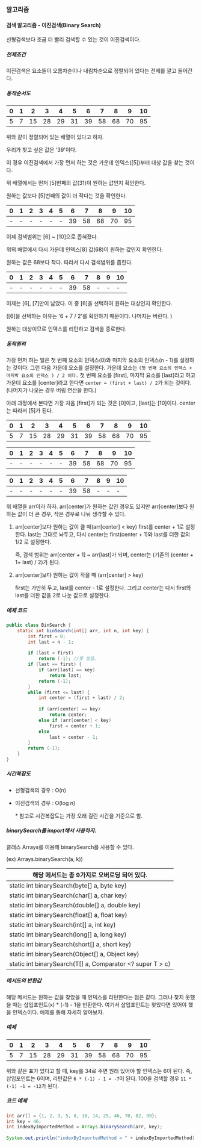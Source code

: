 ### 알고리즘

#### 검색 알고리즘 - 이진검색(Binary Search)

선형검색보다 조금 더 빨리 검색할 수 있는 것이 이진검색이다.



##### 전제조건

 

이진검색은 요소들이 오름차순이나 내림차순으로 정렬되어 있다는 전제를 깔고 들어간다.

 

##### 동작순서도

 

| 0    | 1    | 2    | 3    | 4    | 5    | 6    | 7    | 8    | 9    | 10   |
| ---- | ---- | ---- | ---- | ---- | ---- | ---- | ---- | ---- | ---- | ---- |
| 5    | 7    | 15   | 28   | 29   | 31   | 39   | 58   | 68   | 70   | 95   |

 

위와 같이 정렬되어 있는 배열이 있다고 하자. 

우리가 찾고 싶은 값은 '39'이다. 

이 경우 이진검색에서 가장 먼저 하는 것은 가운데 인덱스([5])부터 대상 값을 찾는 것이다. 

위 배열에서는 먼저 [5]번째의 값(31)이 원하는 값인지 확인한다. 

원하는 값보다 [5]번째의 값이 더 작다는 것을 확인한다. 

 

| 0    | 1    | 2    | 3    | 4    | 5    | 6    | 7    | 8    | 9    | 10   |
| ---- | ---- | ---- | ---- | ---- | ---- | ---- | ---- | ---- | ---- | ---- |
| -    | -    | -    | -    | -    | -    | 39   | 58   | 68   | 70   | 95   |

 

이제 검색범위는 [6] ~ [10]으로 좁혀졌다. 

위의 배열에서 다시 가운데 인덱스[8] 값(68)이 원하는 값인지 확인한다. 

원하는 값은 68보다 작다. 따라서 다시 검색범위를 좁힌다. 

 

| 0    | 1    | 2    | 3    | 4    | 5    | 6    | 7    | 8    | 9    | 10   |
| ---- | ---- | ---- | ---- | ---- | ---- | ---- | ---- | ---- | ---- | ---- |
| -    | -    | -    | -    | -    | -    | 39   | 58   | -    | -    | -    |

 

이제는 [6], [7]만이 남았다. 이 중 [6]을 선택하여 원하는 대상인지 확인한다. 

([6]을 선택하는 이유는 '6 + 7 / 2'를 확인하기 때문이다. 나머지는 버린다. ) 

원하는 대상이므로 인덱스를 리턴하고 검색을 종료한다. 

 

##### 동작원리

 

가장 먼저 하는 일은 첫 번째 요소의 인덱스(0)와 마지막 요소의 인덱스(n - 1)를 설정하는 것이다. 그런 다음 가운데 요소를 설정한다. 가운데 요소는 `(첫 번째 요소의 인덱스 + 마지막 요소의 인덱스 ) / 2 이다.` 첫 번째 요소를 [first], 마지막 요소를 [last]라고 하고 가운데 요소를 [center]라고 한다면 `center = (first + last) / 2`가 되는 것이다.(나머지가 나오는 경우 버림 연산을 한다.) 

아래 과정에서 본다면 가장 처음 [first]가 되는 것은 [0]이고, [last]는 [10]이다. center는 따라서 [5]가 된다.  

  

| 0    | 1    | 2    | 3    | 4    | 5    | 6    | 7    | 8    | 9    | 10   |
| ---- | ---- | ---- | ---- | ---- | ---- | ---- | ---- | ---- | ---- | ---- |
| 5    | 7    | 15   | 28   | 29   | 31   | 39   | 58   | 68   | 70   | 95   |

| 0    | 1    | 2    | 3    | 4    | 5    | 6    | 7    | 8    | 9    | 10   |
| ---- | ---- | ---- | ---- | ---- | ---- | ---- | ---- | ---- | ---- | ---- |
| -    | -    | -    | -    | -    | -    | 39   | 58   | 68   | 70   | 95   |

| 0    | 1    | 2    | 3    | 4    | 5    | 6    | 7    | 8    | 9    | 10   |
| ---- | ---- | ---- | ---- | ---- | ---- | ---- | ---- | ---- | ---- | ---- |
| -    | -    | -    | -    | -    | -    | 39   | 58   | -    | -    | -    |

 

위 배열을 arr이라 하자. arr[center]가 원하는 값인 경우도 있지만 arr[center]보다 원하는 값이 더 큰 경우, 작은 경우로 나눠 생각할 수 있다. 

 

1. arr[center]보다 원하는 값이 클 때(arr[center] < key)
   first를 center + 1로 설정한다. last는 그대로 놔두고, 다시 center는 first(center + 1)와 last를 더한 값의  1/2 로 설정한다. 

   즉, 검색 범위는 arr[center + 1] ~ arr[last]가 되며, center는 (기존의 (center + 1+ last) / 2)가 된다.<br>

2. arr[center]보다 원하는 값이 작을 때 (arr[center] > key) 

   first는 가만히 두고, last를 center - 1로 설정한다. 그리고 center는 다시 first와 last를 더한 값을 2로 나눈 값으로 설정한다. 

 

##### 예제 코드

 

```java
public class BinSearch {
	static int binSearch(int[] arr, int n, int key) {
		int first = 0;
		int last = n - 1;
		
		if (last < first) 
			return (-1); //못 찾음.
		if (last == first) {
			if (arr[last] == key)
				return last;
			return (-1);	
		}
		while (first <= last) {
			int center = (first + last) / 2;
			
			if (arr[center] == key)
				return center;
			else if (arr[center] < key)
				first = center + 1;
			else
				last = center - 1;
		}
		return (-1);
	}
}
```

 

##### 시간복잡도

 

* 선형검색의 경우 : O(n)

* 이진검색의 경우 : O(log n)

  \* 참고로 시간복잡도는 가장 오래 걸린 시간을 기준으로 함.

 

##### binarySearch를 import해서 사용하자.

클래스 Arrays를 이용해 binarySearch를 사용할 수 있다.

(ex) Arrays.binarySearch(a, k))

| 해당 메서드는 총 9가지로 오버로딩 되어 있다.                 |
| ------------------------------------------------------------ |
| static int binarySearch(byte[] a, byte key)                  |
| static int binarySearch(char[] a, char key)                  |
| static int binarySearch(double[] a, double key)              |
| static int binarySearch(float[] a, float key)                |
| static int binarySearch(int[] a, int key)                    |
| static int binarySearch(long[] a, long key)                  |
| static int binarySearch(short[] a, short key)                |
| static int binarySearch(Object[] a, Object key)              |
| static <T> int binarySearch(T[] a, Comparator <? super T > c) |

 

##### 메서드의 반환값

 

해당 메서드는 원하는 값을 찾았을 때 인덱스를 리턴한다는 점은 같다. 그러나 찾지 못했을 때는 삽입포인트(x) * (-1) - 1을 반환한다. 여기서 삽입포인트는 찾았다면 있어야 했을 인덱스이다. 예제를 통해 자세히 알아보자.

 

##### 예제

 

| 0    | 1    | 2    | 3    | 4    | 5    | 6    | 7    | 8    | 9    | 10   |
| ---- | ---- | ---- | ---- | ---- | ---- | ---- | ---- | ---- | ---- | ---- |
| 5    | 7    | 15   | 28   | 29   | 31   | 39   | 58   | 68   | 70   | 95   |

 

위와 같은 표가 있다고 할 때, key를 34로 주면 원래 있어야 할 인덱스는 6이 된다. 즉, 삽입포인트는 6이며, 리턴값은 `6 * (-1) - 1 = -7`이 된다.  100을 검색할 경우 `11 * (-1) -1 = -12`가 된다.

 

##### 코드 예제

```java
int arr[] = {1, 2, 3, 5, 8, 10, 14, 25, 46, 70, 82, 99};
int key = 46;
int indexByImportedMethod = Arrays.binarySearch(arr, key);
	
System.out.println("indexByImportedMethod = " + indexByImportedMethod);

```



